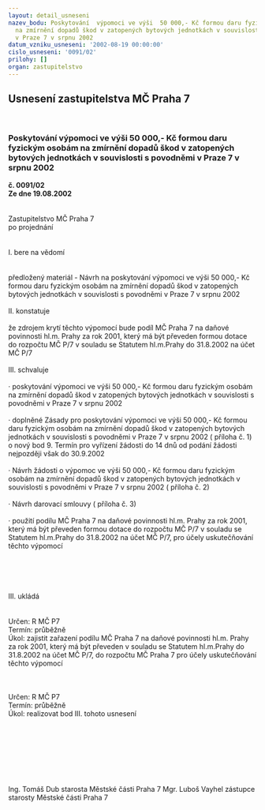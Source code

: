 ```yaml
---
layout: detail_usneseni
nazev_bodu: Poskytování  výpomoci ve výši  50 000,- Kč formou daru fyzickým osobám
  na zmírnění dopadů škod v zatopených bytových jednotkách v souvislosti s povodněmi
  v Praze 7 v srpnu 2002
datum_vzniku_usneseni: '2002-08-19 00:00:00'
cislo_usneseni: '0091/02'
prilohy: []
organ: zastupitelstvo
---
```

<div id="ucUsn_pList" class="usn">
	<span><h2>Usnesení zastupitelstva MČ Praha 7 </h2>
<br></span><div class="standBody">
<span><h3>Poskytování  výpomoci ve výši  50 000,- Kč formou daru fyzickým osobám na zmírnění dopadů škod v zatopených bytových jednotkách v souvislosti s povodněmi v Praze 7 v srpnu 2002</h3></span><div class="center">
		<strong>č. 0091/02</strong><br>
	</div>
<div class="center">
		<strong>Ze dne 19.08.2002</strong><br><br>
	</div>
<br>Zastupitelstvo MČ Praha 7<br>po projednání<br><br><br>I.	bere na vědomí<br><br> <br>předložený materiál - Návrh na poskytování  výpomoci ve výši  50 000,- Kč formou daru fyzickým osobám na zmírnění dopadů škod v zatopených bytových jednotkách v souvislosti s povodněmi v Praze 7 v srpnu 2002<br><br>II.	konstatuje<br><br>že zdrojem krytí těchto výpomocí bude podíl MČ Praha 7 na daňové povinnosti hl.m. Prahy za rok 2001, který má být převeden formou dotace do rozpočtu MČ P/7 v souladu se Statutem hl.m.Prahy do 31.8.2002 na účet MČ P/7<br><br>III.	 schvaluje <br><br>·	poskytování  výpomoci ve výši 50 000,- Kč formou daru fyzickým osobám na zmírnění dopadů škod v zatopených bytových jednotkách v souvislosti s povodněmi v Praze 7 v srpnu 2002<br><br>·	doplněné Zásady pro poskytování výpomoci ve výši 50 000,- Kč formou daru fyzickým osobám na zmírnění dopadů škod v zatopených bytových jednotkách v souvislosti s povodněmi v Praze 7 v srpnu 2002 ( příloha č. 1) o nový bod 9. Termín pro vyřízení žádosti do 14 dnů od podání žádosti nejpozději však do 30.9.2002<br>	<br>·	Návrh žádosti  o výpomoc ve výši 50 000,- Kč formou daru fyzickým osobám na zmírnění dopadů škod v zatopených bytových jednotkách v souvislosti s povodněmi v Praze 7 v srpnu 2002 ( příloha č. 2)<br>	<br>·	Návrh darovací smlouvy ( příloha č. 3)<br>	<br>·	použití podílu  MČ Praha 7 na daňové povinnosti hl.m. Prahy za rok 2001, který má být převeden formou dotace do rozpočtu MČ P/7 v souladu se Statutem hl.m.Prahy do 31.8.2002 na účet MČ P/7, pro účely uskutečňování těchto výpomocí<br>	<br><br>	<br>	<br>	<br>III.	ukládá <br><br> <br>Určen:	R MČ P7<br>Termín: průběžně<br>Úkol:	zajistit zařazení podílu  MČ Praha 7 na daňové povinnosti hl.m. Prahy za rok 2001, který má být  převeden  v souladu se Statutem hl.m.Prahy do 31.8.2002 na účet MČ P/7, do rozpočtu MČ Praha 7 pro účely uskutečňování těchto výpomocí <br> <br><br> <br>Určen:	R MČ P7<br>Termín: průběžně<br>Úkol:	realizovat bod III. tohoto usnesení<br> <br><br><br><br><br><br> <br>	<br>Ing. Tomáš Dub starosta Městské části Praha 7	Mgr. Luboš Vayhel zástupce starosty Městské části Praha 7<br>	<br><br>
</div>
</div>